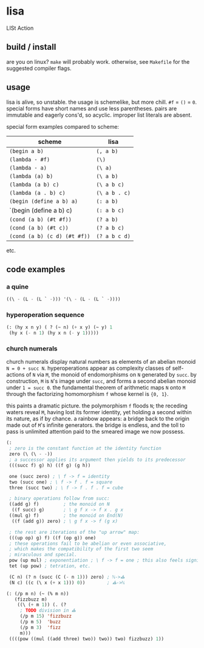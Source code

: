 # lisa
LISt Action

## build / install
are you on linux? `make` will probably work. otherwise, see
`Makefile` for the suggested compiler flags.

## usage

lisa is alive, so unstable. the usage is schemelike, but
more chill. `#f` = `()` = `0`. special forms have short
names and use less parentheses. pairs are immutable and
eagerly cons'd, so acyclic. improper list literals are
absent.

special form examples compared to scheme:

| scheme                     | lisa        |
|----------------------------|-------------|
|`(begin a b)`               |`(, a b)`    |
|`(lambda - #f)`             |`(\)`        |
|`(lambda - a)`              |`(\ a)`      |
|`(lambda (a) b)`            |`(\ a b)`    |
|`(lambda (a b) c)`          |`(\ a b c)`  |
|`(lambda (a . b) c)`        |`(\ a b . c)`|
|`(begin (define a b) a)`    |`(: a b)`    |
|`(begin (define a b) c)     |`(: a b c)`  |
|`(cond (a b) (#t #f))`      |`(? a b)`    |
|`(cond (a b) (#t c))`       |`(? a b c)`  |
|`(cond (a b) (c d) (#t #f))`|`(? a b c d)`|

etc.

## code examples

### a quine
```lisp
((\ - (L - (L ` -))) '(\ - (L - (L ` -))))
```

### hyperoperation sequence
```lisp
(: (hy x n y) ( ? (~ n) (+ x y) (~ y) 1
 (hy x (- n 1) (hy x n (- y 1)))))
```

### church numerals

church numerals display natural numbers as elements of an abelian
monoid `N = 0 + succ N`. hyperoperations appear as complexity
classes of self-actions of `N` via `M`, the monoid of endomorphisms on
`N` generated by `succ`. by construction, `M` is `N`'s image under
`succ`, and forms a second abelian monoid under `1 = succ 0`. the
fundamental theorem of arithmetic maps `N` onto `M` through the
factorizing homomorphism `f` whose kernel is `{0, 1}`.

this paints a dramatic picture. the polymorphism `f` floods `N`; the
receding waters reveal `M`, having lost its former identity, yet
holding a second within its nature, as if by chance. a rainbow appears:
a bridge back to the origin made out of `M`'s infinite generators. the
bridge is endless, and the toll to pass is unlimited attention paid to
the smeared image we now possess.

```lisp
(:
 ; zero is the constant function at the identity function
 zero (\ (\ - -))
 ; a successor applies its argument then yields to its predecessor
 (((succ f) g) h) ((f g) (g h))

 one (succ zero) ; \ f -> f = identity
 two (succ one) ; \ f -> f . f = square
 three (succ two) ; \ f -> f . f . f = cube 

 ; binary operations follow from succ:
 ((add g) f)         ; the monoid on N
  ((f succ) g)       ; \ g f x -> f x . g x
 ((mul g) f)         ; the monoid on End(N)
  ((f (add g)) zero) ; \ g f x -> f (g x)

 ; the rest are iterations of the "up arrow" map:
 (((up op) g) f) ((f (op g)) one)
 ; these operations fail to be abelian or even associative,
 ; which makes the compatibility of the first two seem
 ; miraculous and special.
 pow (up mul) ; exponentiation ; \ f -> f = one ; this also feels significant
 tet (up pow) ; tetration, etc.

 (C n) (? n (succ (C (- n 1))) zero) ; ℕ->⛪
 (N c) ((c (\ x (+ x 1))) 0))        ; ⛪->ℕ

(: (/p m n) (~ (% m n))
   (fizzbuzz m)
    ((\ (+ m 1)) (. (?
     ; TODO division in ⛪
     (/p m 15) 'fizzbuzz
     (/p m 5)  'buzz
     (/p m 3)  'fizz
     m)))
 ((((pow ((mul ((add three) two)) two)) two) fizzbuzz) 1))
```
